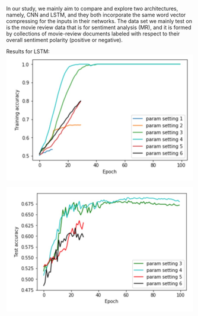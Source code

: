 In our study, we mainly aim to compare and explore two architectures, namely, CNN and LSTM, and they both incorporate the same word vector compressing for the inputs in their networks. The data set we mainly test on is the movie review data that is for sentiment analysis (MR), and it is formed by collections of movie-review documents labeled with respect to their overall sentiment polarity (positive or negative).

Results for LSTM:
![alt text](https://github.com/Firmamenter/Comparisons-of-CNN-and-LSTM-for-Sentence-Categorization/blob/master/Train.png)

![alt text](https://github.com/Firmamenter/Comparisons-of-CNN-and-LSTM-for-Sentence-Categorization/blob/master/Test.png)
